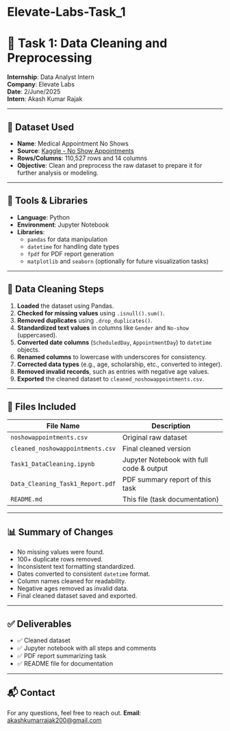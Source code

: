 # Elevate-Labs-Task_1
# 🧹 Task 1: Data Cleaning and Preprocessing

**Internship**: Data Analyst Intern  
**Company**: Elevate Labs  
**Date**: 2/June/2025  
**Intern**: Akash Kumar Rajak

---

## 📄 Dataset Used

- **Name**: Medical Appointment No Shows  
- **Source**: [Kaggle - No Show Appointments](https://www.kaggle.com/datasets/joniarroba/noshowappointments)  
- **Rows/Columns**: 110,527 rows and 14 columns  
- **Objective**: Clean and preprocess the raw dataset to prepare it for further analysis or modeling.

---

## 🔧 Tools & Libraries

- **Language**: Python  
- **Environment**: Jupyter Notebook  
- **Libraries**:  
  - `pandas` for data manipulation  
  - `datetime` for handling date types  
  - `fpdf` for PDF report generation  
  - `matplotlib` and `seaborn` (optionally for future visualization tasks)

---

## 🧼 Data Cleaning Steps

1. **Loaded** the dataset using Pandas.
2. **Checked for missing values** using `.isnull().sum()`.
3. **Removed duplicates** using `.drop_duplicates()`.
4. **Standardized text values** in columns like `Gender` and `No-show` (uppercased).
5. **Converted date columns** (`ScheduledDay`, `AppointmentDay`) to `datetime` objects.
6. **Renamed columns** to lowercase with underscores for consistency.
7. **Corrected data types** (e.g., age, scholarship, etc., converted to integer).
8. **Removed invalid records**, such as entries with negative age values.
9. **Exported** the cleaned dataset to `cleaned_noshowappointments.csv`.

---

## 📁 Files Included

| File Name                          | Description                              |
|-----------------------------------|------------------------------------------|
| `noshowappointments.csv`          | Original raw dataset                     |
| `cleaned_noshowappointments.csv`  | Final cleaned version                    |
| `Task1_DataCleaning.ipynb`        | Jupyter Notebook with full code & output |
| `Data_Cleaning_Task1_Report.pdf`  | PDF summary report of this task          |
| `README.md`                       | This file (task documentation)           |

---

## 📊 Summary of Changes

- No missing values were found.
- 100+ duplicate rows removed.
- Inconsistent text formatting standardized.
- Dates converted to consistent `datetime` format.
- Column names cleaned for readability.
- Negative ages removed as invalid data.
- Final cleaned dataset saved and exported.

---

## ✅ Deliverables

- ✅ Cleaned dataset
- ✅ Jupyter notebook with all steps and comments
- ✅ PDF report summarizing task
- ✅ README file for documentation

---

## 📬 Contact

For any questions, feel free to reach out.
**Email**: akashkumarrajak200@gmail.com


